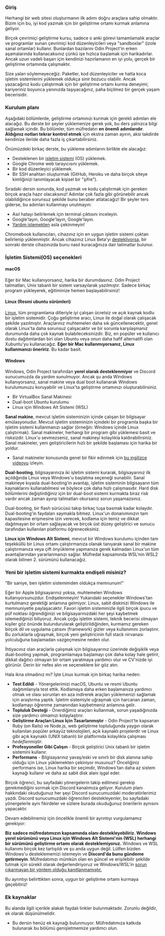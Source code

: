 ### Giriş

Herhangi bir web sitesi oluşturmanın ilk adımı doğru araçlara sahip olmaktır. Bizim için bu, iyi kod yazmak için bir geliştirme ortamı kurmak anlamına geliyor.

Birçok çevrimiçi geliştirme kursu, sadece o anki görevi tamamlamalık araçlar ve programlar sunan çevrimiçi kod düzenleyicileri veya "sandboxlar" (izole sanal ortamlar) kullanır. Bunlardan bazılarını Odin Project'in erken aşamalarında kullanacaksınız çünkü işe hızlıca başlamak için harikadırlar. Ancak uzun vadeli başarı için kendinizi hazırlamanın en iyi yolu, gerçek bir geliştirme ortamında çalışmaktır.

Size yalan söylemeyeceğiz. Paketler, kod düzenleyiciler ve hatta koca işletim sistemlerini yüklemek oldukça sinir bozucu olabilir. Ancak yazacağınız kodu çalıştırmak için bir geliştirme ortamı kurma deneyimi; kariyeriniz boyunca yanınızda taşıyacağınız, paha biçilmez bir gerçek yaşam becerisidir.

### Kurulum planı

Aşağıdaki bölümlerde, geliştirme ortamınızı kurmak için gerekli adımları ele alacağız. Bu derste bir şeyler yüklemenize gerek yok, bu ders yalnızca bilgi sağlamak içindir. Bu bölümler, tüm müfredatın **en önemli adımlarıdır**. **Aldığınız notları tekrar kontrol etmek** için ekstra zaman ayırın, aksi takdirde kendinize ileride daha fazla iş çıkartabilirsiniz. 

Önümüzdeki birkaç derste, bu yükleme adımlarını birlikte ele alacağız:

* Desteklenen bir [işletim sistemi](https://en.wikipedia.org/wiki/Operating_system) (OS) yüklemek.
* Google Chrome web tarayıcısını yüklemek.
* Bir kod düzenleyici yüklemek.
* Bir SSH anahtarı oluşturmak (GitHub, Heroku ve daha birçok siteye kimliğinizi tanımlayacak kişisel bir "şifre").

Sıradaki dersin sonunda, kod yazmak ve kodu çalıştırmak için gereken birçok araçla hazır olacaksınız! Adımlar çok fazla gibi görünebilir ancak olabildiğince sorunsuz şekilde bunu beraber atlatacağız! Bir şeyler ters giderse, bu adımları kullanmayı unutmayın:

* Asıl hatayı belirlemek için terminal çıktısını inceleyin.
* Google'layın, Google'layın, Google'layın.
* [Yardım istemekten](https://discord.gg/fbFCkYabZB) asla çekinmeyin!

Chromebook kullanıcıları, cihazınız için en uygun işletim sistemi çoktan belirlenip yüklenmiştir. Ancak cihazınız Linux Beta'yı [destekliyorsa,](https://www.chromium.org/chromium-os/chrome-os-systems-supporting-linux) bir sonraki derste cihazınızda bunu nasıl kuracağınıza dair talimatlar bulunur.

### İşletim Sistemi(OS) seçenekleri

#### macOS

Eğer bir Mac kullanıyorsanız, harika bir durumdasınız. Odin Project talimatları, Unix tabanlı bir sistem varsayılarak yazılmıştır. Sadece birkaç program yükleyerek, eğitiminize hemen başlayabilirsiniz!

#### Linux (Resmi ubuntu sürümleri)

[Linux,](https://en.wikipedia.org/wiki/Linux) tüm programlama dilleriyle iyi çalışan ücretsiz ve açık kaynak kodlu bir işletim sistemidir. Çoğu geliştirme aracı, Linux ile doğal olarak çalışacak şekilde yazılmıştır. Araçlarınız muhtemelen daha sık güncellenecektir, genel olarak Linux'ta daha sorunsuz çalışacaktır ve bir sorunla karşılaşmanız durumunda daha çok kaynak bulabileceksinizdir. Biz, en popüler ve kullanıcı dostu dağıtımlardan biri olan Ubuntu veya onun daha hafif alternatifi olan Xubuntu'yu kullanacağız. **Eğer bir Mac kullanmıyorsanız, Linux kullanmanızı öneririz**. Bu kadar basit.

#### Windows

Windows, Odin Project tarafından **yerel olarak desteklenmiyor** ve Discord sunucumuzda da yardım sunulmuyor. Ancak şu anda Windows kullanıyorsanız, sanal makine veya dual boot kullanarak Windows kurulumunuzu koruyabilir ve Linux'ta geliştirme ortamınızı oluşturabilirsiniz.

* Bir VirtualBox Sanal Makinesi
* Dual-boot Ubuntu kurulumu
* Linux için Windows Alt Sistemi (WSL)

**Sanal makine**, mevcut işletim sisteminizin içinde çalışan bir bilgisayar emülasyonudur. Mevcut işletim sisteminizin içindeki bir programla başka bir işletim sistemi kullanmanızı sağlar (örneğin: Windows içinde Linux çalıştırmak). Sanal makineler, herhangi bir program gibi yüklemesi basit ve risksizdir. Linux'u sevmezseniz, sanal makineyi kolaylıkla kaldırabilirsiniz. Sanal makineler, yeni geliştiricilerin hızlı bir şekilde başlaması için harika bir yoldur.

 - Sanal makineler konusunda genel bir fikir edinmek için [bu ingilizce videoyu](https://youtu.be/yIVXjl4SwVo) izleyin. 

**Dual-booting**, bilgisayarınıza iki işletim sistemi kurarak, bilgisayarınız ilk açıldığında Linux veya Windows'u başlatma seçeneği sunabilir. Sanal makineye kıyasla dual-booting'in avantajı, işletim sisteminin bilgisayarın tüm kaynaklarını kullanabilmesi ve böylece çok daha hızlı çalışmasıdır. Hard disk bölümlerini değiştirdiğiniz için bir dual-boot sistemi kurmakta biraz risk vardır ancak zaman ayırıp talimatları okursanız sorun yaşamazsınız.

Dual-booting, bir flash sürücüsü takıp birkaç tuşa basmak kadar kolaydır. Dual-booting'in faydaları saymakla bitmez. Linux'un donanımınızın tam kapasitesine erişmesine izin verecek, kodlama için temiz ve dikkat dağıtmayan bir ortam sağlayacak ve birçok üst düzey geliştirici ve sunucu tarafından kullanılan platformu öğreneceksiniz.

**Linux için Windows Alt Sistemi**, mevcut bir Windows kurulumu içinden tam teşekküllü bir Linux ortamı çalıştırmanıza olanak tanıyarak sanal bir makine çalıştırmanıza veya çift önyükleme yapmanıza gerek kalmadan Linux'un tüm avantajlarından yararlanmanızı sağlar. Müfredat kapsamında WSL'nin WSL2 olarak bilinen 2. sürümünü kullanacağız.

### Yeni bir işletim sistemi kurmakta endişeli misiniz?

"Bir saniye, ben işletim sistemimden oldukça memnunum!"

Eğer bir Apple bilgisayarınız yoksa, muhtemelen Windows kullanıyorsunuzdur. Endişelenmeyin! Yukarıdaki seçenekler Windows'tan kurtulmanız gerektiği anlamına gelmiyor. Linux, sabit diskinizi Windows ile memnuniyetle paylaşacaktır. Favori işletim sisteminizle ilgili birçok ipucu ve püf noktası öğrendiğinizi ve bilgisayarınızdaki her şeyi kaybetmek istemediğinizi biliyoruz. Ancak çoğu işletim sistemi, teknik becerisi olmayan kişiler göz önünde bulundurularak geliştirildiğinden, kurmamız gereken birçok dil ve uygulama çatısını (framework) gizler veya kullanımını zorlaştırır. Bu zorluklarla uğraşmak, birçok yeni geliştiricinin full stack nirvanası yolculuğuna başlamadan vazgeçmesine neden olur.

İhtiyacınız olan araçlarla çalışmak için bilgisayarınız üzerinde değişiklik veya dual-booting yapmak, programlamaya başlamayı çok daha kolay hale getirir, dikkat dağıtıcı olmayan bir ortam yaratmaya yardımcı olur ve CV'nizde iyi görünür. Derin bir nefes alın ve seçeneklere bir göz atın.

Hala ikna olmadınız mı? İşte Linux kurmak için birkaç harika neden:

- **Test Edildi** - Yönergelerimizi macOS, Ubuntu ve resmi Ubuntu dağıtımlarıyla test ettik. Kodlamaya daha erken başlamanıza yardımcı olmak ve olası sorunları en aza indirerek araçları yüklemenizi sağlamak için araştırma yaptık. İşletim sistemiyle uğraşmak için harcanan zaman, kodlamayı öğrenme zamanından kaybetmeniz anlamına gelir.
- **Topluluk Desteği** - Önerdiğimiz araçları kullanmak, sorun yaşadığınızda size yardımcı olmamızı kolaylaştırır.
- **Geliştirme Araçları Linux İçin Tasarlanmıştır** - Odin Project'te kapsanan Ruby (on Rails) ve Node.js, web geliştirme topluluğunda yaygın olarak kullanılan popüler arkayüz teknolojileri, açık kaynaklı projelerdir ve Linux gibi açık kaynaklı (UNIX tabanlı) bir platformda kolaylıkla çalışması  *hedeflenmiştir*.
- **Profesyoneller Gibi Çalışın** - Birçok geliştirici Unix tabanlı bir işletim sistemini kullanır.
- **Performans** - Bilgisayarınız yavaş/eski ve sınırlı bir disk alanına sahip olduğu için Linux yüklemekten çekiniyor musunuz? Önceliğiniz performans ise, Linux harika bir seçimdir, Windows'tan daha az sistem kaynağı kullanır ve daha az sabit disk alanı işgal eder.

Birçok öğrenci, bu sayfadaki yönergelerin takip edilmesi gerekip gerekmediğini sormak için Discord kanalımıza geliyor. Kurulum planı hakkındaki okuduğunuz her şeyi Discord sunucumuzdaki moderatörlerimiz yazdı. Discord sunucumuzdaki öğrencileri destekleyenler, bu sayfadaki yönergelerle aynı fikirdeler ve sizlere burada okuduğunuz önerilerin aynısını yapacaktır.

Devam edebilmemiz için öncelikle önemli bir ayrıntıyı vurgulamamız gerekiyor:

**Biz sadece müfredatımızın kapsamında olanı destekleyebiliriz. Windows yerel sürümünü veya Linux için Windows Alt Sistemi'nin (WSL) herhangi bir sürümünü geliştirme ortamı olarak desteklemiyoruz.** Windows ve WSL kullanımı birçok kez tartışıldı ve şu anda uygun değil. Lütfen bizden Windows'u desteklememizi istemeyin ve **Discord'da bunu gündeme getirmeyin**. Müfredatımızı mümkün olan en güncel ve erişilebilir şekilde tutmak için sürekli olarak değerlendiriyoruz ve Windows/WSL'in [sorun çıkarmayan bir yöntem olduğu kanıtlanmamıştır.](https://github.com/microsoft/WSL/issues)

Bu ayrıntıyı belirttikten sonra, uygun bir geliştirme ortamı kurmaya geçebiliriz!

### Ek kaynaklar

Bu alanda ilgili içerikle alakalı faydalı linkler bulunmaktadır. Zorunlu değildir, ek olarak düşünülmelidir.

* Bu dersin henüz ek kaynağı bulunmuyor. Müfredatımıza katkıda bulunarak bu bölümü genişletmemize yardımcı olun.